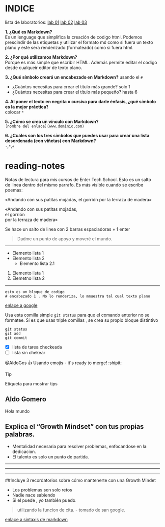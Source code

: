 # INDICE
lista de laboratorios:
[lab 01](./102/class01.md)
[lab 02](./102/class02.md)
[lab 03](./102/class03.md)

**1. ¿Qué es Markdown?**  
   Es un lenguage que simplifica la creación de codigo html. Podemos prescindir de las etiquetas y utilizar el formato md como si fuera un texto plano y este sera renderizado (formateado) como si fuera html.  

**2. ¿Por qué utilizamos Markdown?**  
Porque es más simple que escribir HTML. Además permite editar el codigo desde cualqueir editor de texto plano. 

**3. ¿Qué símbolo creará un encabezado en Markdown?**
usando el `#`  

- ¿Cuántos necesitas para crear el título más grande? solo 1
- ¿Cuántos necesitas para crear el título más pequeño? hasta 6
  
**4. Al poner el texto en negrita o cursiva para darle énfasis, ¿qué símbolo es la mejor práctica?**  
colocar `*`  

**5. ¿Cómo se crea un vínculo con Markdown?**  
`[nombre del enlace](www.dominio.com)`  

**6. ¿Cuáles son los tres símbolos que puedes usar para crear una lista desordenada (con viñetas) con Markdown?**  
`-`,`*`,`+` 
  


# reading-notes
Notas de lectura para mis cursos de Enter Tech School. Esto es un salto  
de linea dentro del mismo parrafo.
Es más visible cuando se escribe poemas:

«Andando con sus patitas mojadas,
el gorrión
por la terraza de madera»

«Andando con sus patitas mojadas,  
el gorrión  
por la terraza de madera»  

Se hace un salto de linea con 2 barras espaciadoras + 1 enter

> Dadme un punto de apoyo y moveré el mundo.
---
- Elemento lista 1
- Elemento lista 2
    - Elemento lista 2.1

1. Elemento lista 1
2. Elemetno lista 2
***
~~~
esto es un bloque de codigo
# encabezado 1 . No lo renderiza, lo mmuestra tal cual texto plano
~~~
[enlace a google](www.google.com)

Usa esta comilla simple `git status` para que el comando anterior no se formatee.
Si es que usas triple comillas , se crea su propio bloque distintivo
```
git status
git add
git commit
```

- [x] lista de tarea checkeada
- [ ] lista sin chekear

@AldoGos :+1: Usando emojis - it's ready to merge! :shipit:

> [!TIP]
> Etiqueta para mostrar tips

## Aldo Gomero
Hola mundo
## Explica el “Growth Mindset” con tus propias palabras.
- Mentalidad necesaria para resolver problemas, enfocandose en la dedicacion.
- El talento es solo un punto de partida.
***
---
___
##Incluye 3 recordatorios sobre cómo mantenerte con una Growth Mindet
- Los problemas son solo retos
- Nadie nace sabiendo
- Si el puede , yo también puedo.
> utilizando la funcion de cita. - tomado de san google.
> 
[enlace a sintaxis de markdown]([http://www.limni.net](https://markdown.es/sintaxis-markdown/#links)https://markdown.es/sintaxis-markdown/#links)
